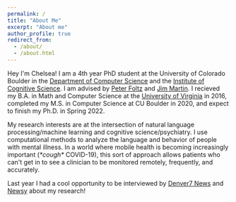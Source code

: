 ```yaml
---
permalink: /
title: "About Me"
excerpt: "About me"
author_profile: true
redirect_from: 
  - /about/
  - /about.html
---
```


Hey I'm Chelsea! I am a 4th year PhD student at the University of Colorado Boulder in the [Department of Computer Science](https://www.colorado.edu/cs/) and the [Institute of Cognitive Science](https://www.colorado.edu/ics/). I am advised by [Peter Foltz](http://peterfoltz.me/) and [Jim Martin](https://home.cs.colorado.edu/~martin/). I recieved my B.A. in Math and Computer Science at the [University of Virginia](https://www.virginia.edu/) in 2016, completed my M.S. in Computer Science at CU Boulder in 2020, and expect to finish my Ph.D. in Spring 2022.

My research interests are at the intersection of natural language processing/machine learning and cognitive science/psychiatry. I use computational methods to analyze the language and behavior of people with mental illness. In a world where mobile health is becoming increasingly important (*\*cough\** COVID-19), this sort of approach allows patients who can't get in to see a clinician to be monitored remotely, frequently, and accurately. 

Last year I had a cool opportunity to be interviewed by [Denver7 News](https://www.thedenverchannel.com/news/local-news/cu-boulder-artificial-intelligence-app-could-change-the-way-mental-illness-is-diagnosed) and [Newsy](https://www.newsy.com/stories/how-an-ai-phone-app-could-help-patients-with-schizophrenia/) about my research!




